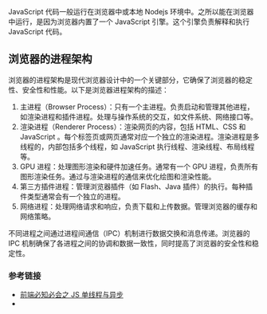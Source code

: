 JavaScript 代码一般运行在浏览器中或本地 Nodejs 环境中。之所以能在浏览器中运行，是因为浏览器内置了一个 JavaScript 引擎。这个引擎负责解释和执行 JavaScript 代码。

## 浏览器的进程架构
浏览器的进程架构是现代浏览器设计中的一个关键部分，它确保了浏览器的稳定性、安全性和性能。以下是浏览器进程架构的描述：
1. 主进程（Browser Process）：只有一个主进程。负责启动和管理其他进程，如渲染进程和插件进程。处理与操作系统的交互，如文件系统、网络接口等。
2. 渲染进程（Renderer Process）：渲染网页的内容，包括 HTML、CSS 和 JavaScript 。每个标签页或网页通常对应一个独立的渲染进程。渲染进程是多线程的，内部包括多个线程，如 JavaScript 执行线程、渲染线程、布局线程等。
3. GPU 进程：处理图形渲染和硬件加速任务。通常有一个 GPU 进程，负责所有图形渲染任务。通过与渲染进程的通信来优化绘图和渲染性能。
4. 第三方插件进程：管理浏览器插件（如 Flash、Java 插件）的执行。每种插件类型通常会有一个独立的进程。
5. 网络进程：处理网络请求和响应，负责下载和上传数据。管理浏览器的缓存和网络策略。

不同进程之间通过进程间通信（IPC）机制进行数据交换和消息传递。浏览器的 IPC 机制确保了各进程之间的协调和数据一致性，同时提高了浏览器的安全性和稳定性。



### 参考链接

- [前端必知必会之 JS 单线程与异步](https://juejin.cn/post/6844903574133014542) 
- 